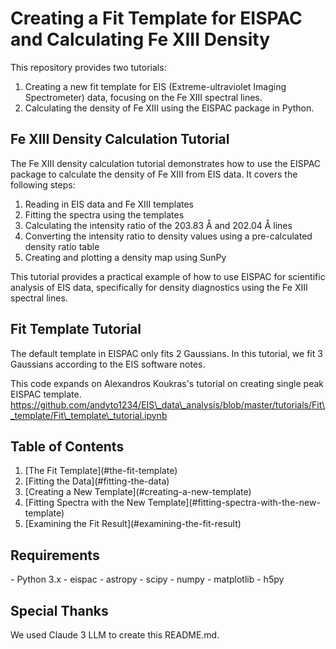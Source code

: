 # Creating a Fit Template for EISPAC and Calculating Fe XIII Density

This repository provides two tutorials:

1. Creating a new fit template for EIS (Extreme-ultraviolet Imaging Spectrometer) data, focusing on the Fe XIII spectral lines.
2. Calculating the density of Fe XIII using the EISPAC package in Python.

## Fe XIII Density Calculation Tutorial

The Fe XIII density calculation tutorial demonstrates how to use the EISPAC package to calculate the density of Fe XIII from EIS data. It covers the following steps:

1. Reading in EIS data and Fe XIII templates
2. Fitting the spectra using the templates
3. Calculating the intensity ratio of the 203.83 Å and 202.04 Å lines
4. Converting the intensity ratio to density values using a pre-calculated density ratio table
5. Creating and plotting a density map using SunPy

This tutorial provides a practical example of how to use EISPAC for scientific analysis of EIS data, specifically for density diagnostics using the Fe XIII spectral lines.

## Fit Template Tutorial

The default template in EISPAC only fits 2 Gaussians. In this tutorial, we fit 3 Gaussians according to the EIS software notes.

This code expands on Alexandros Koukras's tutorial on creating single peak EISPAC template. https://github.com/andyto1234/EIS\_data\_analysis/blob/master/tutorials/Fit\_template/Fit\_template\_tutorial.ipynb

## Table of Contents

1. \[The Fit Template\](#the-fit-template)
2. \[Fitting the Data\](#fitting-the-data)
3. \[Creating a New Template\](#creating-a-new-template)
4. \[Fitting Spectra with the New Template\](#fitting-spectra-with-the-new-template)
5. \[Examining the Fit Result\](#examining-the-fit-result)

## Requirements

\- Python 3.x
\- eispac
\- astropy
\- scipy
\- numpy
\- matplotlib
\- h5py

## Special Thanks

We used Claude 3 LLM to create this README.md.
